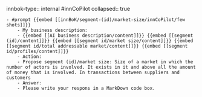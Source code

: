innbok-type:: internal
#innCoPilot
collapsed:: true

	- #prompt {{embed [[innBoK/segment-(id)/market-size/innCoPilot/few shots]]}}
		- My business description:
		- {{embed [[AI business description/content]]}} {{embed [[segment (id)/content]]}} {{embed [[segment id/market size/content]]}} {{embed [[segment id/total addressable market/content]]}} {{embed [[segment id/profiles/content]]}}
		- Action:
		- Propose segment (id)/market size: Size of a market in which the number of actors is involved. It exists in it and above all the amount of money that is involved. In transactions between suppliers and customers
		- Answer:
		- Please write your respons in a MarkDown code box.
